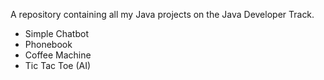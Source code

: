 A repository containing all my Java projects on the Java Developer Track.
* Simple Chatbot
* Phonebook
* Coffee Machine
* Tic Tac Toe (AI)
